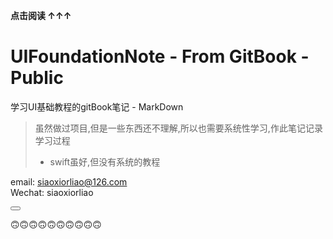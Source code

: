 **点击阅读 ↑↑↑**
# UIFoundationNote - From GitBook -Public

学习UI基础教程的gitBook笔记 - MarkDown
> 虽然做过项目,但是一些东西还不理解,所以也需要系统性学习,作此笔记记录学习过程
>  * swift虽好,但没有系统的教程


<!--sec data-title="contact" data-id="section0" data-show=true ces-->
email: siaoxiorliao@126.com  
Wechat: siaoxiorliao
<!--endsec-->

<button class="section" target="section0" show="open" hide="close"></button>


🙃🙃🙃🙃🙃🙃🙃🙃🙃🙃




